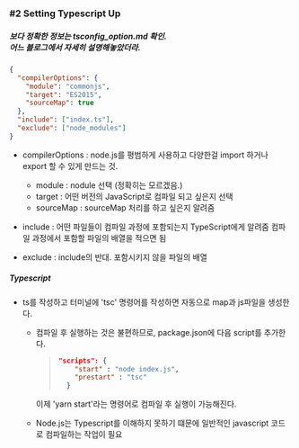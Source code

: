 ### #2 Setting Typescript Up

##### 보다 정확한 정보는 tsconfig_option.md 확인. <br/>어느 블로그에서 자세히 설명해놓았더라.


```json
{
  "compilerOptions": { 
    "module": "commonjs",
    "target": "ES2015",
    "sourceMap": true
  },
  "include": ["index.ts"],
  "exclude": ["node_modules"]
}
```
- compilerOptions : node.js를 평범하게 사용하고 다양한걸 import 하거나 export 할 수 있게 만드는 것.
  - module : nodule 선택 (정확히는 모르겠음.)
  - target : 어떤 버전의 JavaScript로 컴파일 되고 싶은지 선택
  - sourceMap : sourceMap 처리를 하고 싶은지 알려줌

- include : 어떤 파일들이 컴파일 과정에 포함되는지 TypeScript에게 알려줌 컴파일 과정에서 포함할 파일의 배열을 적으면 됨
- exclude : include의 반대. 포함시키지 않을 파일의 배열



##### Typescript

- ts를 작성하고 터미널에 'tsc' 명령어를 작성하면 자동으로 map과 js파일을 생성한다.
  
  - 컴파일 후 실행하는 것은 불편하므로, package.json에 다음 script를 추가한다.
  
    > ```json
    > "scripts": {
    >     "start" : "node index.js",
    >     "prestart" : "tsc"
    >   }
    > ```
  
     이제 'yarn start'라는 명령어로 컴파일 후 실행이 가능해진다.
  
  - Node.js는 Typescript를 이해하지 못하기 떄문에 일반적인 javascript 코드로 컴파일하는 작업이 필요